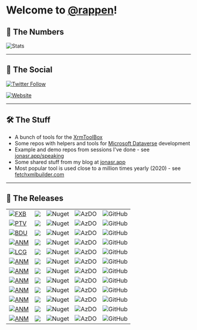 # Welcome to [@rappen](https://github.com/rappen)!

## 🔢 The Numbers

![Stats](https://github-readme-stats.vercel.app/api?username=rappen&show_icons=true&theme=yeblu&count_private=true&include_all_commits=true)

---

## 💬 The Social

[![Twitter Follow](https://img.shields.io/twitter/follow/rappen?color=blue&logo=twitter&style=flat-square)](https://twitter.com/intent/follow?screen_name=rappen)

[![Website](https://img.shields.io/website?label=jonasr.app&style=flat-square&up_message=all-systems-go&url=https%3A%2F%2Fjonasr.app)](https://jonasr.app)

---

## 🛠 The Stuff

* A bunch of tools for the [XrmToolBox](https://www.xrmtoolbox.com)
* Some repos with helpers and tools for [Microsoft Dataverse](https://docs.microsoft.com/en-us/powerapps/maker/data-platform/data-platform-intro?WT.mc_id=BA-MVP-5002475) development 
* Example and demo repos from sessions I've done - see [jonasr.app/speaking](https://jonasr.app/speaking)
* Some shared stuff from my blog at [jonasr.app](https://jonasr.app)
* Most popular tool is used close to a million times yearly (2020) - see [fetchxmlbuilder.com](https://fetchxmlbuilder.com)

---

## 🚀 The Releases

||||||
|--|--|--|--|--|
|[![FXB](https://jonasr.app/wp-content/uploads/FXB-sharp-24.png)]((https://github.com/rappen/FetchXMLBuilder)) | ![](https://img.shields.io/badge/XrmToolBox-FetchXML%20Builder-blue)                        | ![Nuget](https://img.shields.io/nuget/dt/Cinteros.Xrm.FetchXMLBuilder?label=total%20downloads&style=flat-square)          | ![AzDO](https://img.shields.io/azure-devops/build/jonasrapp/GitHub%2520Builds/1?style=flat-square) | ![GitHub](https://img.shields.io/github/v/release/rappen/fetchxmlbuilder?style=flat-square) |
|[![PTV](https://jonasr.app/wp-content/uploads/PTV-sharp-24.png)](https://github.com/rappen/PluginTraceViewer) | ![](https://img.shields.io/badge/XrmToolBox-Plugin%20Trace%20Viewer-blue)                   | ![Nuget](https://img.shields.io/nuget/dt/Cinteros.XrmToolBox.PluginTraceViewer?label=total%20downloads&style=flat-square) | ![AzDO](https://img.shields.io/azure-devops/build/jonasrapp/GitHub%2520Builds/4?style=flat-square) | ![GitHub](https://img.shields.io/github/v/release/rappen/plugintraceviewer?style=flat-square) |
|[![BDU](https://jonasr.app/wp-content/uploads/BDU-sharp-24.png)](https://github.com/rappen/BulkDataUpdater) | ![](https://img.shields.io/badge/XrmToolBox-Bulk%20Data%20Updater-blue)                       | ![Nuget](https://img.shields.io/nuget/dt/Cinteros.XrmToolBox.BulkDataUpdater?label=total%20downloads&style=flat-square)   | ![AzDO](https://img.shields.io/azure-devops/build/jonasrapp/GitHub%2520Builds/2?style=flat-square) | ![GitHub](https://img.shields.io/github/v/release/rappen/bulkdataupdater?style=flat-square) |
|[![ANM](https://jonasr.app/wp-content/uploads/ANM-sharp-24.png)](https://github.com/rappen/AutoNumManager) | ![](https://img.shields.io/badge/XrmToolBox-Auto%20Number%20Manager-blue)                      | ![Nuget](https://img.shields.io/nuget/dt/Rappen.XrmToolBox.AutoNumManager?label=total%20downloads&style=flat-square)      | ![AzDO](https://img.shields.io/azure-devops/build/jonasrapp/GitHub%2520Builds/3?style=flat-square) | ![GitHub](https://img.shields.io/github/v/release/rappen/AutoNumManager?style=flat-square) |
|[![LCG](https://jonasr.app/wp-content/uploads/LCG-sharp-24.png)](https://github.com/rappen/LCG-UDG) | ![](https://img.shields.io/badge/XrmToolBox-Latebound%20Constants%20Manager-blue)                     | ![Nuget](https://img.shields.io/nuget/dt/Rappen.XrmToolBox.LateboundConstantsGenerator?label=total%20downloads&style=flat-square) | ![AzDO](https://img.shields.io/azure-devops/build/jonasrapp/GitHub%2520Builds/5?style=flat-square) | ![GitHub](https://img.shields.io/github/v/release/rappen/lcg-udg?style=flat-square) |
|[![ANM](https://jonasr.app/wp-content/uploads/UDG-sharp-24.png)](https://github.com/rappen/LCG-UDG) | ![](https://img.shields.io/badge/XrmToolBox-UML%20Diagram%20Generator-blue)                           | ![Nuget](https://img.shields.io/nuget/dt/Rappen.XrmToolBox.UMLDiagramGenerator?label=total%20downloads&style=flat-square) | ![AzDO](https://img.shields.io/azure-devops/build/jonasrapp/GitHub%2520Builds/5?style=flat-square) | ![GitHub](https://img.shields.io/github/v/release/rappen/lcg-udg?style=flat-square) |
|[![ANM](https://jonasr.app/wp-content/uploads/CAPIT-sharp-24.png)](https://github.com/rappen/CustomActionTester) | ![](https://img.shields.io/badge/XrmToolBox-Custom%20API%20Tester-blue)                  | ![Nuget](https://img.shields.io/nuget/dt/Rappen.XrmToolBox.CustomAPITester?label=total%20downloads&style=flat-square) | ![AzDO](https://img.shields.io/azure-devops/build/jonasrapp/GitHub%2520Builds/21?style=flat-square) | ![GitHub](https://img.shields.io/github/v/release/rappen/customactiontester?style=flat-square) |
|[![ANM](https://jonasr.app/wp-content/uploads/CAT-sharp-24.png)](https://github.com/rappen/CustomActionTester) | ![](https://img.shields.io/badge/XrmToolBox-Custom%20Action%20Tester-blue)                 | ![Nuget](https://img.shields.io/nuget/dt/Rappen.XrmToolBox.CustomActionTester?label=total%20downloads&style=flat-square) | ![AzDO](https://img.shields.io/azure-devops/build/jonasrapp/GitHub%2520Builds/21?style=flat-square) | ![GitHub](https://img.shields.io/github/v/release/rappen/customactiontester?style=flat-square) |
|[![ANM](https://jonasr.app/wp-content/uploads/EPV-sharp-24.png)](https://github.com/rappen/EntityPermissionVisualizer) | ![](https://img.shields.io/badge/XrmToolBox-Entity%20Permission%20Visualizer-blue) | ![Nuget](https://img.shields.io/nuget/dt/Rappen.XrmToolBox.EntityPermissionVisualizer?label=total%20downloads&style=flat-square) | ![AzDO](https://img.shields.io/azure-devops/build/jonasrapp/GitHub%2520Builds/22?style=flat-square) | ![GitHub](https://img.shields.io/github/v/release/rappen/entitypermissionvisualizer?style=flat-square) |
|[![ANM](https://jonasr.app/wp-content/uploads/RRA-sharp-24.png)](https://github.com/rappen/RelatedRecordsAnalyzer) | ![](https://img.shields.io/badge/XrmToolBox-Related%20Records%20Analyzer-blue)         | ![Nuget](https://img.shields.io/nuget/dt/Rappen.XrmToolBox.RelatedRecordsAnalyzer?label=total%20downloads&style=flat-square) | ![AzDO](https://img.shields.io/azure-devops/build/jonasrapp/GitHub%2520Builds/7?style=flat-square) | ![GitHub](https://img.shields.io/github/v/release/rappen/relatedrecordsanalyzer?style=flat-square) |
|[![ANM](https://jonasr.app/wp-content/uploads/PAC-sharp-24.png)](https://github.com/rappen/PowerAppsChecker) | ![](https://img.shields.io/badge/XrmToolBox-Power%20Apps%20Checker-blue)                     | ![Nuget](https://img.shields.io/nuget/dt/Rappen.XrmToolBox.PowerAppsChecker?label=total%20downloads&style=flat-square) | ![AzDO](https://img.shields.io/azure-devops/build/jonasrapp/GitHub%2520Builds/17?style=flat-square) | ![GitHub](https://img.shields.io/github/v/release/rappen/PowerAppsChecker?style=flat-square) |
|[![ANM](https://jonasr.app/wp-content/uploads/XIT-sharp-24.png)](https://github.com/rappen/Rappen.XTB.IntegrationTester) | ![](https://img.shields.io/badge/XrmToolBox-XrmToolBox%20Integratino%20Tester-blue)| ![Nuget](https://img.shields.io/nuget/dt/Rappen.XrmToolBox.IntegrationTester?label=total%20downloads&style=flat-square) | ![AzDO](https://img.shields.io/azure-devops/build/jonasrapp/GitHub%2520Builds/20?style=flat-square) | ![GitHub](https://img.shields.io/github/v/release/rappen/Rappen.XTB.IntegrationTester?style=flat-square) |

<!--
![FXB](https://jonasr.app/wp-content/uploads/FXB-sharp-24.png) [![GitHub](https://img.shields.io/github/v/release/rappen/fetchxmlbuilder?style=flat-square&label=FetchXML%20Builder)![Nuget](https://img.shields.io/nuget/dt/Cinteros.Xrm.FetchXMLBuilder?label=total%20downloads&style=flat-square)![AzDO](https://img.shields.io/azure-devops/build/jonasrapp/GitHub%2520Builds/1?style=flat-square)](https://github.com/rappen/FetchXMLBuilder)

![PTV](https://jonasr.app/wp-content/uploads/PTV-sharp-24.png) [![GitHub](https://img.shields.io/github/v/release/rappen/plugintraceviewer?style=flat-square&label=Plugin%20Trace%20Viewer)![Nuget](https://img.shields.io/nuget/dt/Cinteros.XrmToolBox.PluginTraceViewer?label=total%20downloads&style=flat-square)![AzDO](https://img.shields.io/azure-devops/build/jonasrapp/GitHub%2520Builds/4?style=flat-square)](https://github.com/rappen/PluginTraceViewer)

![BDU](https://jonasr.app/wp-content/uploads/BDU-sharp-24.png) [![GitHub](https://img.shields.io/github/v/release/rappen/bulkdataupdater?style=flat-square&label=Bulk%20Data%20Updater)![Nuget](https://img.shields.io/nuget/dt/Cinteros.XrmToolBox.BulkDataUpdater?label=total%20downloads&style=flat-square)![AzDO](https://img.shields.io/azure-devops/build/jonasrapp/GitHub%2520Builds/2?style=flat-square)](https://github.com/rappen/BulkDataUpdater)

![ANM](https://jonasr.app/wp-content/uploads/ANM-sharp-24.png) [![GitHub](https://img.shields.io/github/v/release/rappen/AutoNumManager?style=flat-square&label=Auto%20Number%20Manager)![Nuget](https://img.shields.io/nuget/dt/Rappen.XrmToolBox.AutoNumManager?label=total%20downloads&style=flat-square)![AzDO](https://img.shields.io/azure-devops/build/jonasrapp/GitHub%2520Builds/3?style=flat-square)](https://github.com/rappen/AutoNumManager)

![LCG](https://jonasr.app/wp-content/uploads/LCG-sharp-24.png) [![GitHub](https://img.shields.io/github/v/release/rappen/lcg-udg?style=flat-square&label=Latebound%20Constants%20Generator)![Nuget](https://img.shields.io/nuget/dt/Rappen.XrmToolBox.LateboundConstantsGenerator?label=total%20downloads&style=flat-square)![AzDO](https://img.shields.io/azure-devops/build/jonasrapp/GitHub%2520Builds/5?style=flat-square)](https://github.com/rappen/LCG-UDG)

![UDG](https://jonasr.app/wp-content/uploads/UDG-sharp-24.png) [![GitHub](https://img.shields.io/github/v/release/rappen/lcg-udg?style=flat-square&label=UML%20Diagram%20Generator)![Nuget](https://img.shields.io/nuget/dt/Rappen.XrmToolBox.UMLDiagramGenerator?label=total%20downloads&style=flat-square)![AzDO](https://img.shields.io/azure-devops/build/jonasrapp/GitHub%2520Builds/5?style=flat-square)](https://github.com/rappen/LCG-UDG)

![CAPIT](https://jonasr.app/wp-content/uploads/CAPIT-sharp-24.png) [![GitHub](https://img.shields.io/github/v/release/rappen/customactiontester?style=flat-square&label=Custom%20API%20Tester)![Nuget](https://img.shields.io/nuget/dt/Rappen.XrmToolBox.CustomAPITester?label=total%20downloads&style=flat-square)![AzDO](https://img.shields.io/azure-devops/build/jonasrapp/GitHub%2520Builds/21?style=flat-square)](https://github.com/rappen/CustomActionTester)

![CAT](https://jonasr.app/wp-content/uploads/CAT-sharp-24.png) [![GitHub](https://img.shields.io/github/v/release/rappen/customactiontester?style=flat-square&label=Custom%20Action%20Tester)![Nuget](https://img.shields.io/nuget/dt/Rappen.XrmToolBox.CustomActionTester?label=total%20downloads&style=flat-square)![AzDO](https://img.shields.io/azure-devops/build/jonasrapp/GitHub%2520Builds/21?style=flat-square)](https://github.com/rappen/CustomActionTester)

![EPV](https://jonasr.app/wp-content/uploads/EPV-sharp-24.png) [![GitHub](https://img.shields.io/github/v/release/rappen/entitypermissionvisualizer?style=flat-square&label=Portal%20Entity%20Permission%20Visualizer)![Nuget](https://img.shields.io/nuget/dt/Rappen.XrmToolBox.EntityPermissionVisualizer?label=total%20downloads&style=flat-square)![AzDO](https://img.shields.io/azure-devops/build/jonasrapp/GitHub%2520Builds/22?style=flat-square)](https://github.com/rappen/EntityPermissionVisualizer)

![RRA](https://jonasr.app/wp-content/uploads/RRA-sharp-24.png) [![GitHub](https://img.shields.io/github/v/release/rappen/relatedrecordsanalyzer?style=flat-square&label=Related%20Records%20Analyzer)![Nuget](https://img.shields.io/nuget/dt/Rappen.XrmToolBox.RelatedRecordsAnalyzer?label=total%20downloads&style=flat-square)![AzDO](https://img.shields.io/azure-devops/build/jonasrapp/GitHub%2520Builds/7?style=flat-square)](https://github.com/rappen/RelatedRecordsAnalyzer)

![PAC](https://jonasr.app/wp-content/uploads/PAC-sharp-24.png) [![GitHub](https://img.shields.io/github/v/release/rappen/PowerAppsChecker?style=flat-square&label=Power%20Apps%20Checker)![Nuget](https://img.shields.io/nuget/dt/Rappen.XrmToolBox.PowerAppsChecker?label=total%20downloads&style=flat-square)![AzDO](https://img.shields.io/azure-devops/build/jonasrapp/GitHub%2520Builds/17?style=flat-square)](https://github.com/rappen/RelatedRecordsAnalyzer)

![XIT](https://jonasr.app/wp-content/uploads/XIT-sharp-24.png) [![GitHub](https://img.shields.io/github/v/release/rappen/Rappen.XTB.IntegrationTester?style=flat-square&label=XrmToolBox%20Integration%20Tester)![Nuget](https://img.shields.io/nuget/dt/Rappen.XrmToolBox.IntegrationTester?label=total%20downloads&style=flat-square)![AzDO](https://img.shields.io/azure-devops/build/jonasrapp/GitHub%2520Builds/20?style=flat-square)](https://github.com/rappen/Rappen.XTB.IntegrationTester)

-->

<!--
**rappen/rappen** is a ✨ _special_ ✨ repository because its `README.md` (this file) appears on your GitHub profile.

Here are some ideas to get you started:

- 🔭 I’m currently working on ...
- 🌱 I’m currently learning ...
- 👯 I’m looking to collaborate on ...
- 🤔 I’m looking for help with ...
- 💬 Ask me about ...
- 📫 How to reach me: ...
- 😄 Pronouns: ...
- ⚡ Fun fact: ...
[![rappen's GitHub stats](https://github-readme-stats.vercel.app/api?username=rappen&show_icons=true&icon_color=586069&text_color=586069&bg_color=fff&line_height=30&hide_title=true&title_color=0366d6)](https://github.com/anuraghazra/github-readme-stats)
-->

